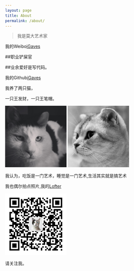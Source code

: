 ```yaml
---
layout: page
title: About
permalink: /about/
---
```


>我是莫大艺术家

我的Weibo<a href="https://weibo.com/igaves" target="_blank">iGaves</a>

##职业铲屎官

##业余爱好是写代码。

我的Github<a href="https://github.com/igaves" target="_blank">iGaves</a>


我养了两只猫，

一只王发财，一只王笔帽。


<img src="/public/images/facai.jpg" alt="qrcode" width="200px">
<img src="/public/images/bimao.jpg" alt="qrcode" width="200px">

我认为，吃饭是一门艺术，睡觉是一门艺术,生活其实就是搞艺术

我也偶尔拍点照片,我的<a href="http://moyan.me" target="_blank">Lofter</a>

<img src="/public/images/qrcode.jpg" alt="qrcode" width="200px">

请关注我。




